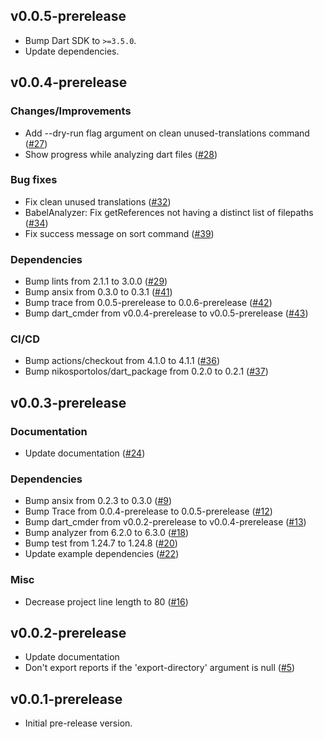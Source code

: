 ## v0.0.5-prerelease

- Bump Dart SDK to `>=3.5.0`.
- Update dependencies.

## v0.0.4-prerelease

### Changes/Improvements

- Add --dry-run flag argument on clean unused-translations command ([#27](https://github.com/nikosportolos/babel/issues/27))
- Show progress while analyzing dart files ([#28](https://github.com/nikosportolos/babel/issues/28))

### Bug fixes

- Fix clean unused translations ([#32](https://github.com/nikosportolos/babel/issues/32))
- BabelAnalyzer: Fix getReferences not having a distinct list of filepaths ([#34](https://github.com/nikosportolos/babel/issues/34))
- Fix success message on sort command ([#39](https://github.com/nikosportolos/babel/issues/39))

### Dependencies

- Bump lints from 2.1.1 to 3.0.0 ([#29](https://github.com/nikosportolos/babel/pull/29))
- Bump ansix from 0.3.0 to 0.3.1 ([#41](https://github.com/nikosportolos/babel/issues/41))
- Bump trace from 0.0.5-prerelease to 0.0.6-prerelease ([#42](https://github.com/nikosportolos/babel/issues/42))
- Bump dart_cmder from v0.0.4-prerelease to v0.0.5-prerelease ([#43](https://github.com/nikosportolos/babel/issues/43))

### CI/CD

- Bump actions/checkout from 4.1.0 to 4.1.1 ([#36](https://github.com/nikosportolos/babel/pull/36))
- Bump nikosportolos/dart_package from 0.2.0 to 0.2.1 ([#37](https://github.com/nikosportolos/babel/pull/37))


## v0.0.3-prerelease

### Documentation

- Update documentation ([#24](https://github.com/nikosportolos/babel/issues/24))

### Dependencies

- Bump ansix from 0.2.3 to 0.3.0 ([#9](https://github.com/nikosportolos/babel/issues/9))
- Bump Trace from 0.0.4-prerelease to 0.0.5-prerelease ([#12](https://github.com/nikosportolos/babel/issues/12))
- Bump dart_cmder from v0.0.2-prerelease to v0.0.4-prerelease ([#13](https://github.com/nikosportolos/babel/issues/13))
- Bump analyzer from 6.2.0 to 6.3.0 ([#18](https://github.com/nikosportolos/babel/issues/18))
- Bump test from 1.24.7 to 1.24.8 ([#20](https://github.com/nikosportolos/babel/issues/20))
- Update example dependencies ([#22](https://github.com/nikosportolos/babel/issues/22))

### Misc

- Decrease project line length to 80 ([#16](https://github.com/nikosportolos/babel/issues/16))


## v0.0.2-prerelease

- Update documentation
- Don't export reports if the 'export-directory' argument is null ([#5](https://github.com/nikosportolos/babel/issues/5))


## v0.0.1-prerelease

- Initial pre-release version.
